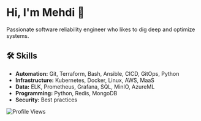 <link rel="stylesheet" href="https://cdnjs.cloudflare.com/ajax/libs/font-awesome/6.0.0-beta3/css/all.min.css">

# Hi, I'm Mehdi 👋

Passionate software reliability engineer who likes to dig deep and optimize systems.

## 🛠 Skills

- **Automation:** Git, Terraform, Bash, Ansible, CICD, GitOps, Python
- **Infrastructure:** Kubernetes, Docker, Linux, AWS, MaaS
- **Data:** ELK, Prometheus, Grafana, SQL, MinIO, AzureML
- **Programming:** Python, Redis, MongoDB
- **Security:** Best practices

![Profile Views](https://komarev.com/ghpvc/?username=memor24&color=blue)
